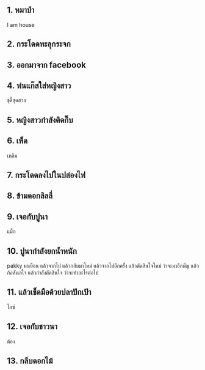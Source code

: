 ## 1. หมาป่า
I am house
## 2. กระโดดทะลุกระจก

## 3. ออกมาจาก facebook

## 4. พ่นแก๊สใส่หญิงสาว
ชุตี้สุดสวย
## 5. หญิงสาวกำลังติดกิ๊บ

## 6. เห็ด
เหลิม

## 7. กระโดดลงไปในปล่องไฟ

## 8. ข้ามดอกลิลลี่

## 9. เจอกับปูนา
แม็ก

## 10. ปูนากำลังยกน้ำหนัก
pakky มาเยือน 
แล้วจากไป 
แล้วกลับมาใหม่
แล้วจากไปอีกครั้ง
แล้วตัดสินใจใหม่ ว่าจะมาอีกมํ๊ญ
แล้วก้อลังเลใจ
แล้วกำลังตัดสินใจ
ว่าจะทำอะไรต่อไป


## 11. แล้วเช็ดมือด้วยปลาปักเป้า
ไอซ์
## 12. เจอกับชาวนา
ต้อง
## 13. กลีบดอกไม้
